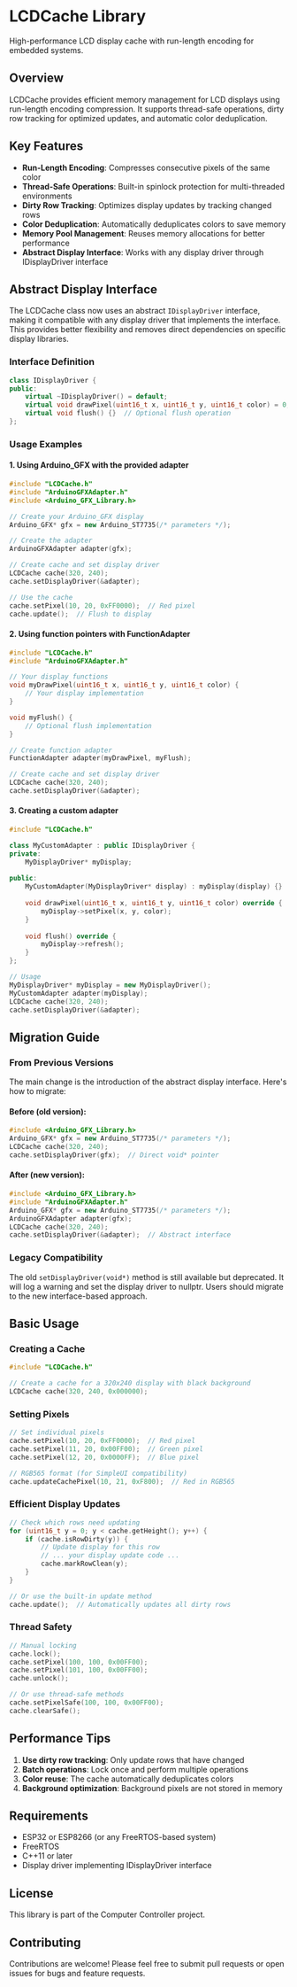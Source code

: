 # LCDCache Library

High-performance LCD display cache with run-length encoding for embedded systems.

## Overview

LCDCache provides efficient memory management for LCD displays using run-length encoding compression. It supports thread-safe operations, dirty row tracking for optimized updates, and automatic color deduplication.

## Key Features

- **Run-Length Encoding**: Compresses consecutive pixels of the same color
- **Thread-Safe Operations**: Built-in spinlock protection for multi-threaded environments
- **Dirty Row Tracking**: Optimizes display updates by tracking changed rows
- **Color Deduplication**: Automatically deduplicates colors to save memory
- **Memory Pool Management**: Reuses memory allocations for better performance
- **Abstract Display Interface**: Works with any display driver through IDisplayDriver interface

## Abstract Display Interface

The LCDCache class now uses an abstract `IDisplayDriver` interface, making it compatible with any display driver that implements the interface. This provides better flexibility and removes direct dependencies on specific display libraries.

### Interface Definition

```cpp
class IDisplayDriver {
public:
    virtual ~IDisplayDriver() = default;
    virtual void drawPixel(uint16_t x, uint16_t y, uint16_t color) = 0;
    virtual void flush() {}  // Optional flush operation
};
```

### Usage Examples

#### 1. Using Arduino_GFX with the provided adapter

```cpp
#include "LCDCache.h"
#include "ArduinoGFXAdapter.h"
#include <Arduino_GFX_Library.h>

// Create your Arduino_GFX display
Arduino_GFX* gfx = new Arduino_ST7735(/* parameters */);

// Create the adapter
ArduinoGFXAdapter adapter(gfx);

// Create cache and set display driver
LCDCache cache(320, 240);
cache.setDisplayDriver(&adapter);

// Use the cache
cache.setPixel(10, 20, 0xFF0000);  // Red pixel
cache.update();  // Flush to display
```

#### 2. Using function pointers with FunctionAdapter

```cpp
#include "LCDCache.h"
#include "ArduinoGFXAdapter.h"

// Your display functions
void myDrawPixel(uint16_t x, uint16_t y, uint16_t color) {
    // Your display implementation
}

void myFlush() {
    // Optional flush implementation
}

// Create function adapter
FunctionAdapter adapter(myDrawPixel, myFlush);

// Create cache and set display driver
LCDCache cache(320, 240);
cache.setDisplayDriver(&adapter);
```

#### 3. Creating a custom adapter

```cpp
#include "LCDCache.h"

class MyCustomAdapter : public IDisplayDriver {
private:
    MyDisplayDriver* myDisplay;
    
public:
    MyCustomAdapter(MyDisplayDriver* display) : myDisplay(display) {}
    
    void drawPixel(uint16_t x, uint16_t y, uint16_t color) override {
        myDisplay->setPixel(x, y, color);
    }
    
    void flush() override {
        myDisplay->refresh();
    }
};

// Usage
MyDisplayDriver* myDisplay = new MyDisplayDriver();
MyCustomAdapter adapter(myDisplay);
LCDCache cache(320, 240);
cache.setDisplayDriver(&adapter);
```

## Migration Guide

### From Previous Versions

The main change is the introduction of the abstract display interface. Here's how to migrate:

#### Before (old version):
```cpp
#include <Arduino_GFX_Library.h>
Arduino_GFX* gfx = new Arduino_ST7735(/* parameters */);
LCDCache cache(320, 240);
cache.setDisplayDriver(gfx);  // Direct void* pointer
```

#### After (new version):
```cpp
#include <Arduino_GFX_Library.h>
#include "ArduinoGFXAdapter.h"
Arduino_GFX* gfx = new Arduino_ST7735(/* parameters */);
ArduinoGFXAdapter adapter(gfx);
LCDCache cache(320, 240);
cache.setDisplayDriver(&adapter);  // Abstract interface
```

### Legacy Compatibility

The old `setDisplayDriver(void*)` method is still available but deprecated. It will log a warning and set the display driver to nullptr. Users should migrate to the new interface-based approach.

## Basic Usage

### Creating a Cache

```cpp
#include "LCDCache.h"

// Create a cache for a 320x240 display with black background
LCDCache cache(320, 240, 0x000000);
```

### Setting Pixels

```cpp
// Set individual pixels
cache.setPixel(10, 20, 0xFF0000);  // Red pixel
cache.setPixel(11, 20, 0x00FF00);  // Green pixel
cache.setPixel(12, 20, 0x0000FF);  // Blue pixel

// RGB565 format (for SimpleUI compatibility)
cache.updateCachePixel(10, 21, 0xF800);  // Red in RGB565
```

### Efficient Display Updates

```cpp
// Check which rows need updating
for (uint16_t y = 0; y < cache.getHeight(); y++) {
    if (cache.isRowDirty(y)) {
        // Update display for this row
        // ... your display update code ...
        cache.markRowClean(y);
    }
}

// Or use the built-in update method
cache.update();  // Automatically updates all dirty rows
```

### Thread Safety

```cpp
// Manual locking
cache.lock();
cache.setPixel(100, 100, 0x00FF00);
cache.setPixel(101, 100, 0x00FF00);
cache.unlock();

// Or use thread-safe methods
cache.setPixelSafe(100, 100, 0x00FF00);
cache.clearSafe();
```

## Performance Tips

1. **Use dirty row tracking**: Only update rows that have changed
2. **Batch operations**: Lock once and perform multiple operations
3. **Color reuse**: The cache automatically deduplicates colors
4. **Background optimization**: Background pixels are not stored in memory

## Requirements

- ESP32 or ESP8266 (or any FreeRTOS-based system)
- FreeRTOS
- C++11 or later
- Display driver implementing IDisplayDriver interface

## License

This library is part of the Computer Controller project.

## Contributing

Contributions are welcome! Please feel free to submit pull requests or open issues for bugs and feature requests. 